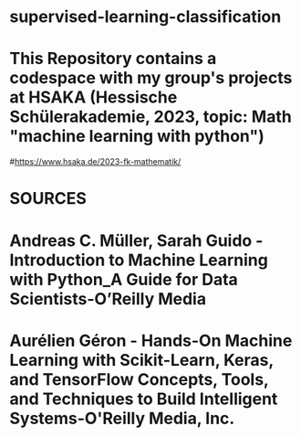 # supervised-learning-classification
# This Repository contains a codespace with my group's projects at HSAKA (Hessische Schülerakademie, 2023, topic: Math "machine learning with python") 
#https://www.hsaka.de/2023-fk-mathematik/
# SOURCES
# Andreas C. Müller, Sarah Guido - Introduction to Machine Learning with Python_A Guide for Data Scientists-O’Reilly Media
# Aurélien Géron - Hands-On Machine Learning with Scikit-Learn, Keras, and TensorFlow  Concepts, Tools, and Techniques to Build Intelligent Systems-O'Reilly Media, Inc.

